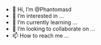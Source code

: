 - 👋 Hi, I’m @Phantomasd
- 👀 I’m interested in ...
- 🌱 I’m currently learning ...
- 💞️ I’m looking to collaborate on ...
- 📫 How to reach me ...

<!---
Phantomasd/Phantomasd is a ✨ special ✨ repository because its `README.md` (this file) appears on your GitHub profile.
You can click the Preview link to take a look at your changes.
--->
